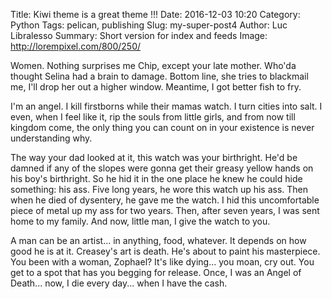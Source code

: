 Title: Kiwi theme is a great theme !!!
Date: 2016-12-03 10:20
Category: Python
Tags: pelican, publishing
Slug: my-super-post4
Author: Luc Libralesso
Summary: Short version for index and feeds
Image: http://lorempixel.com/800/250/

Women. Nothing surprises me Chip, except your late mother. Who'da thought Selina had a brain to damage. Bottom line, she tries to blackmail me, I'll drop her out a higher window. Meantime, I got better fish to fry.

I'm an angel. I kill firstborns while their mamas watch. I turn cities into salt. I even, when I feel like it, rip the souls from little girls, and from now till kingdom come, the only thing you can count on in your existence is never understanding why.

The way your dad looked at it, this watch was your birthright. He'd be damned if any of the slopes were gonna get their greasy yellow hands on his boy's birthright. So he hid it in the one place he knew he could hide something: his ass. Five long years, he wore this watch up his ass. Then when he died of dysentery, he gave me the watch. I hid this uncomfortable piece of metal up my ass for two years. Then, after seven years, I was sent home to my family. And now, little man, I give the watch to you.

A man can be an artist... in anything, food, whatever. It depends on how good he is at it. Creasey's art is death. He's about to paint his masterpiece.
You been with a woman, Zophael? It's like dying... you moan, cry out. You get to a spot that has you begging for release. Once, I was an Angel of Death... now, I die every day... when I have the cash.
